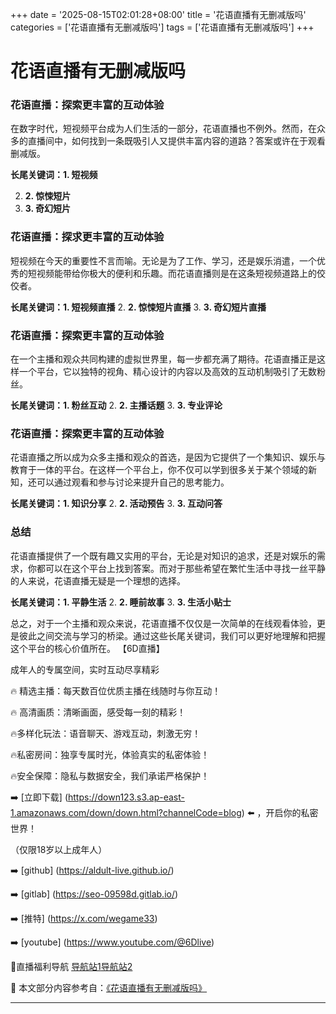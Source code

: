 +++
date = '2025-08-15T02:01:28+08:00'
title = '花语直播有无删减版吗'
categories = ['花语直播有无删减版吗']
tags = ['花语直播有无删减版吗']
+++

# 花语直播有无删减版吗

### 花语直播：探索更丰富的互动体验

在数字时代，短视频平台成为人们生活的一部分，花语直播也不例外。然而，在众多的直播间中，如何找到一条既吸引人又提供丰富内容的道路？答案或许在于观看删减版。

**长尾关键词：1. 短视频**

2. **2. 惊悚短片**
3. **3. 奇幻短片**

### 花语直播：探求更丰富的互动体验

短视频在今天的重要性不言而喻。无论是为了工作、学习，还是娱乐消遣，一个优秀的短视频能带给你极大的便利和乐趣。而花语直播则是在这条短视频道路上的佼佼者。

**长尾关键词：1. 短视频直播**
2. **2. 惊悚短片直播**
3. **3. 奇幻短片直播**

### 花语直播：探索更丰富的互动体验

在一个主播和观众共同构建的虚拟世界里，每一步都充满了期待。花语直播正是这样一个平台，它以独特的视角、精心设计的内容以及高效的互动机制吸引了无数粉丝。

**长尾关键词：1. 粉丝互动**
2. **2. 主播话题**
3. **3. 专业评论**

### 花语直播：探索更丰富的互动体验

花语直播之所以成为众多主播和观众的首选，是因为它提供了一个集知识、娱乐与教育于一体的平台。在这样一个平台上，你不仅可以学到很多关于某个领域的新知，还可以通过观看和参与讨论来提升自己的思考能力。

**长尾关键词：1. 知识分享**
2. **2. 活动预告**
3. **3. 互动问答**

### 总结

花语直播提供了一个既有趣又实用的平台，无论是对知识的追求，还是对娱乐的需求，你都可以在这个平台上找到答案。而对于那些希望在繁忙生活中寻找一丝平静的人来说，花语直播无疑是一个理想的选择。

**长尾关键词：1. 平静生活**
2. **2. 睡前故事**
3. **3. 生活小贴士**

总之，对于一个主播和观众来说，花语直播不仅仅是一次简单的在线观看体验，更是彼此之间交流与学习的桥梁。通过这些长尾关键词，我们可以更好地理解和把握这个平台的核心价值所在。
【6D直播】

 成年人的专属空间，实时互动尽享精彩

🔥 精选主播：每天数百位优质主播在线随时与你互动！

🔥 高清画质：清晰画面，感受每一刻的精彩！

🔥多样化玩法：语音聊天、游戏互动，刺激无穷！

🔥私密房间：独享专属时光，体验真实的私密体验！

🔥安全保障：隐私与数据安全，我们承诺严格保护！

➡️ [立即下载] (https://down123.s3.ap-east-1.amazonaws.com/down/down.html?channelCode=blog) ⬅️ ，开启你的私密世界！

 （仅限18岁以上成年人）

➡️ [github] (https://aldult-live.github.io/)

➡️ [gitlab] (https://seo-09598d.gitlab.io/)

➡️ [推特] (https://x.com/wegame33)

➡️ [youtube] (https://www.youtube.com/@6Dlive)

🔞直播福利导航   [导航站1](https://webstack-86085a.gitlab.io/)[导航站2](https://onlygit123-2.github.io/)

📘 本文部分内容参考自：[《花语直播有无删减版吗》](https://webstack-hugo-13.pages.dev/)

---

